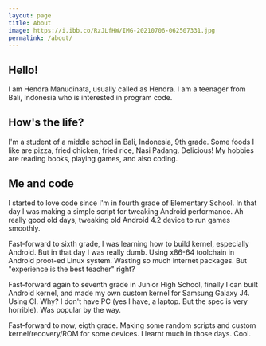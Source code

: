 ```yaml
---
layout: page
title: About
image: https://i.ibb.co/RzJLfHW/IMG-20210706-062507331.jpg
permalink: /about/
---
```


## Hello!

I am Hendra Manudinata, usually called as Hendra. I am a teenager from Bali, Indonesia who is interested in program code.

## How's the life?
I'm a student of a middle school in Bali, Indonesia, 9th grade. Some foods I like are pizza, fried chicken, fried rice, Nasi Padang. Delicious! My hobbies are reading books, playing games, and also coding.

## Me and code

I started to love code since I'm in fourth grade of Elementary School. In that day I was making a simple script for tweaking Android performance. Ah really good old days, tweaking old Android 4.2 device to run games smoothly.

Fast-forward to sixth grade, I was learning how to build kernel, especially Android. But in that day I was really dumb. Using x86-64 toolchain in Android proot-ed Linux system. Wasting so much internet packages. But "experience is the best teacher" right?

Fast-forward again to seventh grade in Junior High School, finally I can built Android kernel, and made my own custom kernel for Samsung Galaxy J4. Using CI. Why? I don't have PC (yes I have, a laptop. But the spec is very horrible). Was popular by the way.

Fast-forward to now, eigth grade. Making some random scripts and custom kernel/recovery/ROM for some devices. I learnt much in those days. Cool.
